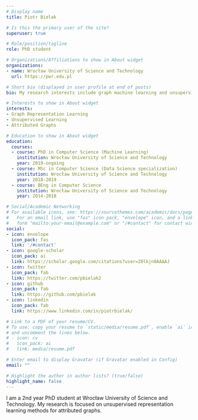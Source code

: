 ```yaml
---
# Display name
title: Piotr Bielak

# Is this the primary user of the site?
superuser: true

# Role/position/tagline
role: PhD student

# Organizations/Affiliations to show in About widget
organizations:
- name: Wrocław University of Science and Technology
  url: https://pwr.edu.pl

# Short bio (displayed in user profile at end of posts)
bio: My research interests include graph machine learning and unsupervised learning methods.

# Interests to show in About widget
interests:
- Graph Representation Learning
- Unsupervised Learning
- Attributed Graphs

# Education to show in About widget
education:
  courses:
  - course: PhD in Computer Science (Machine Learning)
    institution: Wrocław University of Science and Technology
    year: 2019-ongoing
  - course: MSc in Computer Science (Data Science specialization)
    institution: Wrocław University of Science and Technology
    year: 2018-2019
  - course: BEng in Computer Science
    institution: Wrocław University of Science and Technology
    year: 2014-2018

# Social/Academic Networking
# For available icons, see: https://sourcethemes.com/academic/docs/page-builder/#icons
#   For an email link, use "fas" icon pack, "envelope" icon, and a link in the
#   form "mailto:your-email@example.com" or "/#contact" for contact widget.
social:
- icon: envelope
  icon_pack: fas
  link: '/#contact'
- icon: google-scholar
  icon_pack: ai
  link: https://scholar.google.com/citations?user=Z0lkjn0AAAAJ
- icon: twitter
  icon_pack: fab
  link: https://twitter.com/pbielak2
- icon: github
  icon_pack: fab
  link: https://github.com/pbielak
- icon: linkedin
  icon_pack: fab
  link: https://www.linkedin.com/in/piotrbielak/

# Link to a PDF of your resume/CV.
# To use: copy your resume to `static/media/resume.pdf`, enable `ai` icons in `params.toml`, 
# and uncomment the lines below.
# - icon: cv
#   icon_pack: ai
#   link: media/resume.pdf

# Enter email to display Gravatar (if Gravatar enabled in Config)
email: ""

# Highlight the author in author lists? (true/false)
highlight_name: false
---
```


I am a 2nd year PhD student at Wrocław University of Science and Technology. 
My research is focused on unsupervised representation learning methods for 
attributed graphs.

<!--{{< icon name="download" pack="fas" >}} Download my {{< staticref "media/demo_resume.pdf" "newtab" >}}resumé{{< /staticref >}}.-->
